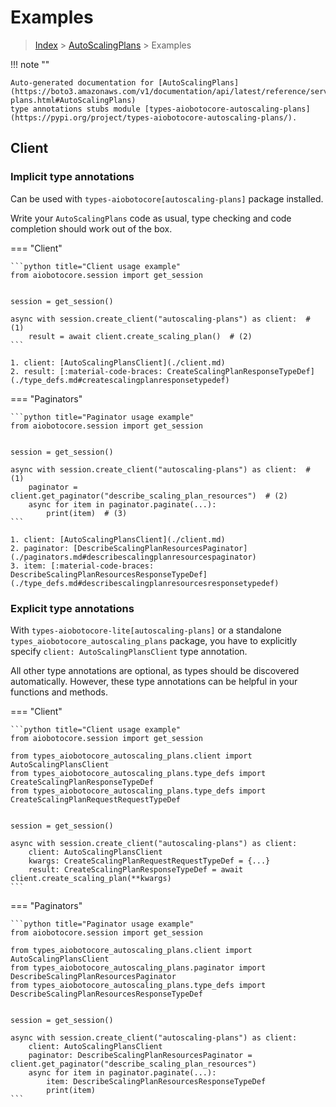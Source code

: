 # Examples

> [Index](../README.md) > [AutoScalingPlans](./README.md) > Examples

!!! note ""

    Auto-generated documentation for [AutoScalingPlans](https://boto3.amazonaws.com/v1/documentation/api/latest/reference/services/autoscaling-plans.html#AutoScalingPlans)
    type annotations stubs module [types-aiobotocore-autoscaling-plans](https://pypi.org/project/types-aiobotocore-autoscaling-plans/).

## Client

### Implicit type annotations

Can be used with `types-aiobotocore[autoscaling-plans]` package installed.

Write your `AutoScalingPlans` code as usual,
type checking and code completion should work out of the box.



=== "Client"

    ```python title="Client usage example"
    from aiobotocore.session import get_session


    session = get_session()

    async with session.create_client("autoscaling-plans") as client:  # (1)
        result = await client.create_scaling_plan()  # (2)
    ```

    1. client: [AutoScalingPlansClient](./client.md)
    2. result: [:material-code-braces: CreateScalingPlanResponseTypeDef](./type_defs.md#createscalingplanresponsetypedef) 



=== "Paginators"

    ```python title="Paginator usage example"
    from aiobotocore.session import get_session


    session = get_session()

    async with session.create_client("autoscaling-plans") as client:  # (1)
        paginator = client.get_paginator("describe_scaling_plan_resources")  # (2)
        async for item in paginator.paginate(...):
            print(item)  # (3)
    ```

    1. client: [AutoScalingPlansClient](./client.md)
    2. paginator: [DescribeScalingPlanResourcesPaginator](./paginators.md#describescalingplanresourcespaginator)
    3. item: [:material-code-braces: DescribeScalingPlanResourcesResponseTypeDef](./type_defs.md#describescalingplanresourcesresponsetypedef) 




### Explicit type annotations

With `types-aiobotocore-lite[autoscaling-plans]`
or a standalone `types_aiobotocore_autoscaling_plans` package, you have to explicitly specify
`client: AutoScalingPlansClient` type annotation.

All other type annotations are optional, as types should be discovered automatically.
However, these type annotations can be helpful in your functions and methods.


=== "Client"

    ```python title="Client usage example"
    from aiobotocore.session import get_session

    from types_aiobotocore_autoscaling_plans.client import AutoScalingPlansClient
    from types_aiobotocore_autoscaling_plans.type_defs import CreateScalingPlanResponseTypeDef
    from types_aiobotocore_autoscaling_plans.type_defs import CreateScalingPlanRequestRequestTypeDef


    session = get_session()

    async with session.create_client("autoscaling-plans") as client:
        client: AutoScalingPlansClient
        kwargs: CreateScalingPlanRequestRequestTypeDef = {...}
        result: CreateScalingPlanResponseTypeDef = await client.create_scaling_plan(**kwargs)
    ```



=== "Paginators"

    ```python title="Paginator usage example"
    from aiobotocore.session import get_session

    from types_aiobotocore_autoscaling_plans.client import AutoScalingPlansClient
    from types_aiobotocore_autoscaling_plans.paginator import DescribeScalingPlanResourcesPaginator
    from types_aiobotocore_autoscaling_plans.type_defs import DescribeScalingPlanResourcesResponseTypeDef


    session = get_session()

    async with session.create_client("autoscaling-plans") as client:
        client: AutoScalingPlansClient
        paginator: DescribeScalingPlanResourcesPaginator = client.get_paginator("describe_scaling_plan_resources")
        async for item in paginator.paginate(...):
            item: DescribeScalingPlanResourcesResponseTypeDef
            print(item)
    ```


